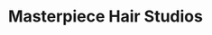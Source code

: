 ---
title: "Masterpiece Hair Studios"
url: /grand-junction/masterpiece-hair-studios/
shop: Friseur
---